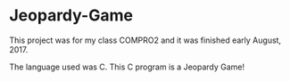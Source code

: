 # Jeopardy-Game

This project was for my class COMPRO2 and it was finished early August, 2017.

The language used was C. This C program is a Jeopardy Game!
